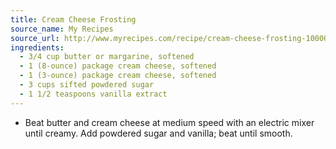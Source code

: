 ```yaml
---
title: Cream Cheese Frosting
source_name: My Recipes
source_url: http://www.myrecipes.com/recipe/cream-cheese-frosting-10000000522565/
ingredients:
  - 3/4 cup butter or margarine, softened
  - 1 (8-ounce) package cream cheese, softened
  - 1 (3-ounce) package cream cheese, softened
  - 3 cups sifted powdered sugar
  - 1 1/2 teaspoons vanilla extract
---
```


* Beat butter and cream cheese at medium speed with an electric mixer until creamy. Add powdered sugar and vanilla; beat until smooth.
